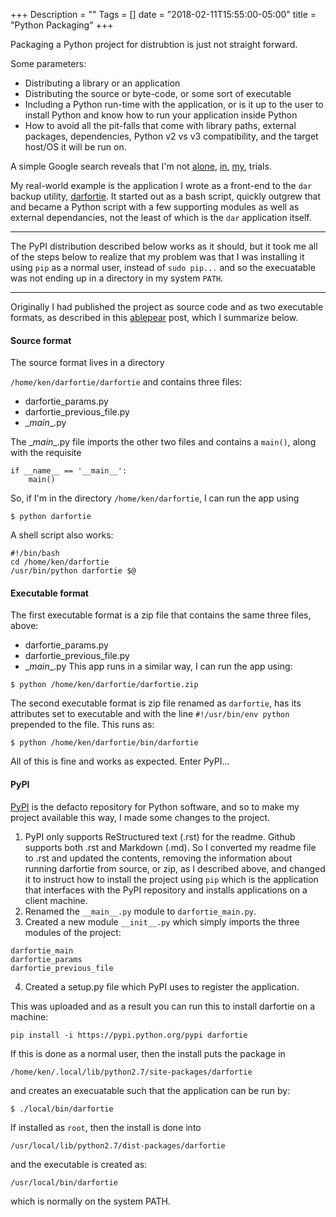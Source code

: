 +++
Description = ""
Tags = []
date = "2018-02-11T15:55:00-05:00"
title = "Python Packaging"
+++

Packaging a Python project for distrubtion is just not straight forward.<!--more-->

Some parameters:

* Distributing a library or an application
* Distributing the source or byte-code, or some sort of executable
* Including a Python run-time with the application, or is it up to the user to install Python and know how to run your application inside Python
* How to avoid all the pit-falls that come with library paths, external packages, dependencies, Python v2 vs v3 compatibility, and the target host/OS it will be run on.

A simple Google search reveals that I'm not [alone](https://www.nylas.com/blog/packaging-deploying-python/), [in](http://docs.python-guide.org/en/latest/shipping/packaging/), [my](https://www.digitalocean.com/community/tutorials/how-to-package-and-distribute-python-applications), trials.

My real-world example is the application I wrote as a front-end to the `dar` backup utility, [darfortie](https://github.com/kagalle/darfortie). It started out as a bash script, quickly outgrew that and became a Python script with a few supporting modules as well as external dependancies, not the least of which is the `dar` application itself.

-----

The PyPI distribution described below works as it should, but it took me all of the steps below to realize that my problem was that I was installing it using `pip` as a normal user, instead of `sudo pip...` and so the execuatable was not ending up in a directory in my system `PATH`.

-----

Originally I had published the project as source code and as two executable formats, as described in this [ablepear](http://blog.ablepear.com/2012/10/bundling-python-files-into-stand-alone.html)  post, which I summarize below.

#### Source format
The source format lives in a directory 

`/home/ken/darfortie/darfortie` and contains three files:

- darfortie_params.py
- darfortie_previous_file.py
- \__main__.py

The \__main__.py file imports the other two files and contains a `main()`, along with the requisite 

```text
if __name__ == '__main__':
    main()
```
So, if I'm in the directory `/home/ken/darfortie`, I can run the app using

```text
$ python darfortie
```

A shell script also works:

```text
#!/bin/bash
cd /home/ken/darfortie
/usr/bin/python darfortie $@
```
#### Executable format
The first executable format is a zip file that contains the same three files, above:

- darfortie_params.py
- darfortie_previous_file.py
- \__main__.py
This app runs in a similar way, I can run the app using:
```text
$ python /home/ken/darfortie/darfortie.zip
```
The second executable format is zip file renamed as `darfortie`, has its attributes set to executable and with the line `#!/usr/bin/env python` prepended to the file. This runs as:
```text
$ python /home/ken/darfortie/bin/darfortie
```
All of this is fine and works as expected. Enter PyPI...
#### PyPI

[PyPI](pypi.python.org) is the defacto repository for Python software, and so to make my project available this way, I made some changes to the project.

1. PyPI only supports ReStructured text (.rst) for the readme.  Github supports both .rst and Markdown (.md).  So I converted my readme file to .rst and updated the contents, removing the information about running darfortie from source, or zip, as I described above, and changed it to instruct how to install the project using `pip` which is the application that interfaces with the PyPI repository and installs applications on a client machine.
2. Renamed the `__main__.py` module to `darfortie_main.py`.
3. Created a new module `__init__.py` which simply imports the three modules of the project:
```text
darfortie_main
darfortie_params
darfortie_previous_file
```
4. Created a setup.py file which PyPI uses to register the application.

This was uploaded and as a result you can run this to install darfortie on a machine:
```text
pip install -i https://pypi.python.org/pypi darfortie
```
If this is done as a normal user, then the install puts the package in
```text
/home/ken/.local/lib/python2.7/site-packages/darfortie
```
and creates an execuatable such that the application can be run by:
```text
$ ./local/bin/darfortie
```
If installed as `root`, then the install is done into
```text
/usr/local/lib/python2.7/dist-packages/darfortie
```
and the executable is created as:
```text
/usr/local/bin/darfortie
```
which is normally on the system PATH.

